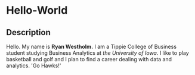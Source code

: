 # Hello-World

## Description
Hello. My name is **Ryan Westholm.** I am a Tippie College of Business student studying Business Analytics at *the University of Iowa*. I like to play basketball and golf and I plan to find a career dealing with data and analytics. 'Go Hawks!'

